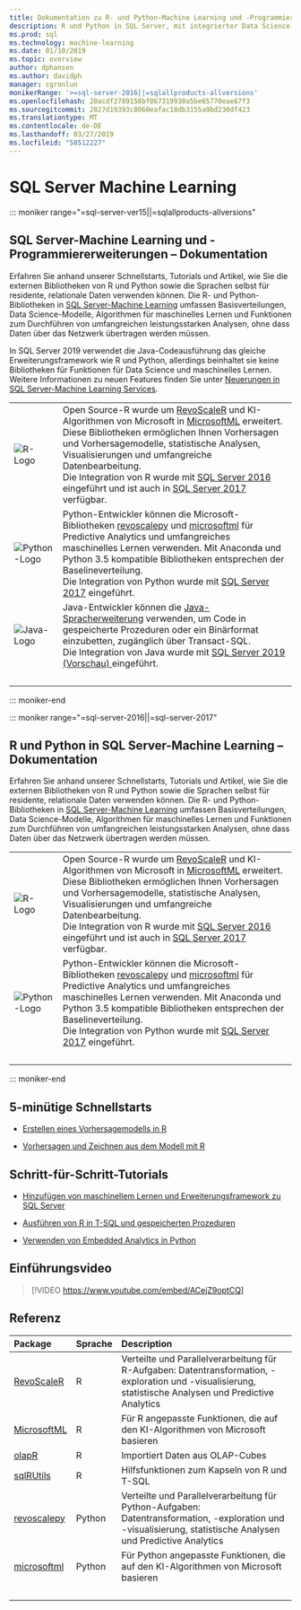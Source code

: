 ```yaml
---
title: Dokumentation zu R- und Python-Machine Learning und -Programmiererweiterungen – SQL Server-Machine Learning
description: R und Python in SQL Server, mit integrierter Data Science-Modellierung und Algorithmen für maschinelles Lernen für umfangreiche Analysen von Unternehmensdaten
ms.prod: sql
ms.technology: machine-learning
ms.date: 01/10/2019
ms.topic: overview
author: dphansen
ms.author: davidph
manager: cgronlun
monikerRange: '>=sql-server-2016||=sqlallproducts-allversions'
ms.openlocfilehash: 20acdf2789158bf067319930a5be65770eae67f3
ms.sourcegitcommit: 2827d19393c8060eafac18db3155a9bd230df423
ms.translationtype: MT
ms.contentlocale: de-DE
ms.lasthandoff: 03/27/2019
ms.locfileid: "58512227"
---
```

# <a name="sql-server-machine-learning"></a>SQL Server Machine Learning

::: moniker range="=sql-server-ver15||=sqlallproducts-allversions"

## <a name="sql-server-machine-learning-and-programming-extensions-documentation"></a>SQL Server-Machine Learning und -Programmiererweiterungen – Dokumentation

Erfahren Sie anhand unserer Schnellstarts, Tutorials und Artikel, wie Sie die externen Bibliotheken von R und Python sowie die Sprachen selbst für residente, relationale Daten verwenden können. Die R- und Python-Bibliotheken in [SQL Server-Machine Learning](what-is-sql-server-machine-learning.md) umfassen Basisverteilungen, Data Science-Modelle, Algorithmen für maschinelles Lernen und Funktionen zum Durchführen von umfangreichen leistungsstarken Analysen, ohne dass Daten über das Netzwerk übertragen werden müssen.

In SQL Server 2019 verwendet die Java-Codeausführung das gleiche Erweiterungsframework wie R und Python, allerdings beinhaltet sie keine Bibliotheken für Funktionen für Data Science und maschinelles Lernen. Weitere Informationen zu neuen Features finden Sie unter [Neuerungen in SQL Server-Machine Learning Services](what-s-new-in-sql-server-machine-learning-services.md).

|   |   |
|---|:--|
| ![R-Logo](media/index/logo_r.png) | Open Source-R wurde um [RevoScaleR](/machine-learning-server/r-reference/revoscaler/revoscaler) und KI-Algorithmen von Microsoft in [MicrosoftML](/machine-learning-server/r-reference/microsoftml/microsoftml-package) erweitert. Diese Bibliotheken ermöglichen Ihnen Vorhersagen und Vorhersagemodelle, statistische Analysen, Visualisierungen und umfangreiche Datenbearbeitung.<br/>Die Integration von R wurde mit [SQL Server 2016](install/sql-r-services-windows-install.md) eingeführt und ist auch in [SQL Server 2017](install/sql-machine-learning-services-windows-install.md) verfügbar. |
| ![Python-Logo](media/index/logo_python.png) | Python-Entwickler können die Microsoft-Bibliotheken [revoscalepy](/machine-learning-server/python-reference/revoscalepy/revoscalepy-package) und [microsoftml](/machine-learning-server/python-reference/microsoftml/microsoftml-package) für Predictive Analytics und umfangreiches maschinelles Lernen verwenden. Mit Anaconda und Python 3.5 kompatible Bibliotheken entsprechen der Baselineverteilung.<br/>Die Integration von Python wurde mit [SQL Server 2017](install/sql-machine-learning-services-windows-install.md) eingeführt. |
| ![Java-Logo](media/index/logo_java.png) | Java-Entwickler können die [Java-Spracherweiterung](java/extension-java.md) verwenden, um Code in gespeicherte Prozeduren oder ein Binärformat einzubetten, zugänglich über Transact-SQL.<br/>Die Integration von Java wurde mit [SQL Server 2019 (Vorschau) ](install/sql-machine-learning-services-ver15.md) eingeführt. |
| &nbsp; | &nbsp; |
::: moniker-end

::: moniker range="=sql-server-2016||=sql-server-2017"

## <a name="sql-server-machine-learning-r-and-python-documentation"></a>R und Python in SQL Server-Machine Learning – Dokumentation

Erfahren Sie anhand unserer Schnellstarts, Tutorials und Artikel, wie Sie die externen Bibliotheken von R und Python sowie die Sprachen selbst für residente, relationale Daten verwenden können. Die R- und Python-Bibliotheken in [SQL Server-Machine Learning](what-is-sql-server-machine-learning.md) umfassen Basisverteilungen, Data Science-Modelle, Algorithmen für maschinelles Lernen und Funktionen zum Durchführen von umfangreichen leistungsstarken Analysen, ohne dass Daten über das Netzwerk übertragen werden müssen.

|   |   |
|---|:--|
| ![R-Logo](media/index/logo_r.png) | Open Source-R wurde um [RevoScaleR](/machine-learning-server/r-reference/revoscaler/revoscaler) und KI-Algorithmen von Microsoft in [MicrosoftML](/machine-learning-server/r-reference/microsoftml/microsoftml-package) erweitert. Diese Bibliotheken ermöglichen Ihnen Vorhersagen und Vorhersagemodelle, statistische Analysen, Visualisierungen und umfangreiche Datenbearbeitung.<br/>Die Integration von R wurde mit [SQL Server 2016](install/sql-r-services-windows-install.md) eingeführt und ist auch in [SQL Server 2017](install/sql-machine-learning-services-windows-install.md) verfügbar. |
| ![Python-Logo](media/index/logo_python.png) | Python-Entwickler können die Microsoft-Bibliotheken [revoscalepy](/machine-learning-server/python-reference/revoscalepy/revoscalepy-package) und [microsoftml](/machine-learning-server/python-reference/microsoftml/microsoftml-package) für Predictive Analytics und umfangreiches maschinelles Lernen verwenden. Mit Anaconda und Python 3.5 kompatible Bibliotheken entsprechen der Baselineverteilung.<br/>Die Integration von Python wurde mit [SQL Server 2017](install/sql-machine-learning-services-windows-install.md) eingeführt. |
| &nbsp; | &nbsp; |
::: moniker-end

## <a name="5-minute-quickstarts"></a>5-minütige Schnellstarts

- [Erstellen eines Vorhersagemodells in R](tutorials/rtsql-create-a-predictive-model-r.md)

- [Vorhersagen und Zeichnen aus dem Modell mit R](tutorials/rtsql-predict-and-plot-from-model.md)

## <a name="step-by-step-tutorials"></a>Schritt-für-Schritt-Tutorials

- [Hinzufügen von maschinellem Lernen und Erweiterungsframework zu SQL Server](install/sql-machine-learning-services-windows-install.md)

- [Ausführen von R in T-SQL und gespeicherten Prozeduren](tutorials/sqldev-in-database-r-for-sql-developers.md)

- [Verwenden von Embedded Analytics in Python](tutorials/sqldev-in-database-python-for-sql-developers.md)

## <a name="video-introduction"></a>Einführungsvideo

> [!VIDEO https://www.youtube.com/embed/ACejZ9optCQ]

## <a name="reference"></a>Referenz

| Package | Sprache | Description |
|:--------|:---------|:------------|
| [RevoScaleR](/machine-learning-server/r-reference/revoscaler/revoscaler) | R | Verteilte und Parallelverarbeitung für R-Aufgaben: Datentransformation, -exploration und -visualisierung, statistische Analysen und Predictive Analytics |
| [MicrosoftML](/machine-learning-server/r-reference/microsoftml/microsoftml-package) | R | Für R angepasste Funktionen, die auf den KI-Algorithmen von Microsoft basieren |
| [olapR](/machine-learning-server/r-reference/olapr/olapr) | R | Importiert Daten aus OLAP-Cubes |
| [sqlRUtils](/machine-learning-server/r-reference/sqlrutils/sqlrutils) | R | Hilfsfunktionen zum Kapseln von R und T-SQL |
[revoscalepy](/machine-learning-server/python-reference/revoscalepy/revoscalepy-package) | Python | Verteilte und Parallelverarbeitung für Python-Aufgaben: Datentransformation, -exploration und -visualisierung, statistische Analysen und Predictive Analytics |
| [microsoftml](/machine-learning-server/python-reference/microsoftml/microsoftml-package) | Python | Für Python angepasste Funktionen, die auf den KI-Algorithmen von Microsoft basieren |
| &nbsp; | &nbsp; | &nbsp; |
